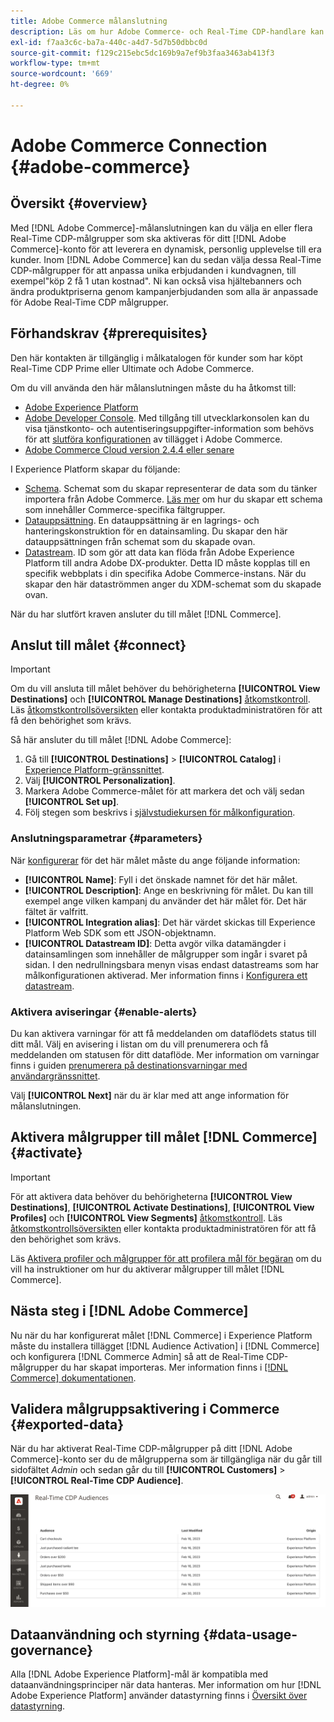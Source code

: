 ```yaml
---
title: Adobe Commerce målanslutning
description: Läs om hur Adobe Commerce- och Real-Time CDP-handlare kan personalisera shoppingupplevelsen genom att leverera relevant webbinnehåll och kampanjer, anpassade till kundgrupper som byggts och hanteras inom Real-Time CDP.
exl-id: f7aa3c6c-ba7a-440c-a4d7-5d7b50dbbc0d
source-git-commit: f129c215ebc5dc169b9a7ef9b3faa3463ab413f3
workflow-type: tm+mt
source-wordcount: '669'
ht-degree: 0%

---
```


# Adobe Commerce Connection {#adobe-commerce}

## Översikt {#overview}

Med [!DNL Adobe Commerce]-målanslutningen kan du välja en eller flera Real-Time CDP-målgrupper som ska aktiveras för ditt [!DNL Adobe Commerce]-konto för att leverera en dynamisk, personlig upplevelse till era kunder. Inom [!DNL Adobe Commerce] kan du sedan välja dessa Real-Time CDP-målgrupper för att anpassa unika erbjudanden i kundvagnen, till exempel&quot;köp 2 få 1 utan kostnad&quot;. Ni kan också visa hjältebanners och ändra produktpriserna genom kampanjerbjudanden som alla är anpassade för Adobe Real-Time CDP målgrupper.

## Förhandskrav {#prerequisites}

Den här kontakten är tillgänglig i målkatalogen för kunder som har köpt Real-Time CDP Prime eller Ultimate och Adobe Commerce.

Om du vill använda den här målanslutningen måste du ha åtkomst till:

- [Adobe Experience Platform](https://experience.adobe.com/)
- [Adobe Developer Console](https://developer.adobe.com/developer-console/docs/guides/getting-started/). Med tillgång till utvecklarkonsolen kan du visa tjänstkonto- och autentiseringsuppgifter-information som behövs för att [slutföra konfigurationen](https://experienceleague.adobe.com/docs/commerce-admin/customers/customers-menu/audience-activation.html?lang=sv-SE#configure-the-extension) av tillägget i Adobe Commerce.
- [Adobe Commerce Cloud version 2.4.4 eller senare](https://business.adobe.com/se/products/magento/magento-commerce.html)

I Experience Platform skapar du följande:

- [Schema](../../../xdm/schema/composition.md). Schemat som du skapar representerar de data som du tänker importera från Adobe Commerce. [Läs mer](https://experienceleague.adobe.com/docs/commerce-merchant-services/data-connection/fundamentals/update-xdm.html?lang=sv-SE) om hur du skapar ett schema som innehåller Commerce-specifika fältgrupper.
- [Datauppsättning](../../../catalog/datasets/user-guide.md#create). En datauppsättning är en lagrings- och hanteringskonstruktion för en datainsamling. Du skapar den här datauppsättningen från schemat som du skapade ovan.
- [Datastream](../../../datastreams/overview.md#create). ID som gör att data kan flöda från Adobe Experience Platform till andra Adobe DX-produkter. Detta ID måste kopplas till en specifik webbplats i din specifika Adobe Commerce-instans. När du skapar den här dataströmmen anger du XDM-schemat som du skapade ovan.

När du har slutfört kraven ansluter du till målet [!DNL Commerce].

## Anslut till målet {#connect}

>[!IMPORTANT]
> 
>Om du vill ansluta till målet behöver du behörigheterna **[!UICONTROL View Destinations]** och **[!UICONTROL Manage Destinations]** [åtkomstkontroll](/help/access-control/home.md#permissions). Läs [åtkomstkontrollsöversikten](/help/access-control/ui/overview.md) eller kontakta produktadministratören för att få den behörighet som krävs.

Så här ansluter du till målet [!DNL Adobe Commerce]:

1. Gå till **[!UICONTROL Destinations]** > **[!UICONTROL Catalog]** i [Experience Platform-gränssnittet](https://experience.adobe.com/platform/).
1. Välj **[!UICONTROL Personalization]**.
1. Markera Adobe Commerce-målet för att markera det och välj sedan **[!UICONTROL Set up]**.
1. Följ stegen som beskrivs i [självstudiekursen för målkonfiguration](../../ui/connect-destination.md).

### Anslutningsparametrar {#parameters}

När [konfigurerar](../../ui/connect-destination.md) för det här målet måste du ange följande information:

- **[!UICONTROL Name]**: Fyll i det önskade namnet för det här målet.
- **[!UICONTROL Description]**: Ange en beskrivning för målet. Du kan till exempel ange vilken kampanj du använder det här målet för. Det här fältet är valfritt.
- **[!UICONTROL Integration alias]**: Det här värdet skickas till Experience Platform Web SDK som ett JSON-objektnamn.
- **[!UICONTROL Datastream ID]**: Detta avgör vilka datamängder i datainsamlingen som innehåller de målgrupper som ingår i svaret på sidan. I den nedrullningsbara menyn visas endast datastreams som har målkonfigurationen aktiverad. Mer information finns i [Konfigurera ett datastream](../../../datastreams/overview.md).

### Aktivera aviseringar {#enable-alerts}

Du kan aktivera varningar för att få meddelanden om dataflödets status till ditt mål. Välj en avisering i listan om du vill prenumerera och få meddelanden om statusen för ditt dataflöde. Mer information om varningar finns i guiden [prenumerera på destinationsvarningar med användargränssnittet](../../ui/alerts.md).

Välj **[!UICONTROL Next]** när du är klar med att ange information för målanslutningen.

## Aktivera målgrupper till målet [!DNL Commerce] {#activate}

>[!IMPORTANT]
> 
>För att aktivera data behöver du behörigheterna **[!UICONTROL View Destinations]**, **[!UICONTROL Activate Destinations]**, **[!UICONTROL View Profiles]** och **[!UICONTROL View Segments]** [åtkomstkontroll](/help/access-control/home.md#permissions). Läs [åtkomstkontrollsöversikten](/help/access-control/ui/overview.md) eller kontakta produktadministratören för att få den behörighet som krävs.

Läs [Aktivera profiler och målgrupper för att profilera mål för begäran](../../ui/activate-edge-personalization-destinations.md) om du vill ha instruktioner om hur du aktiverar målgrupper till målet [!DNL Commerce].

## Nästa steg i [!DNL Adobe Commerce]

Nu när du har konfigurerat målet [!DNL Commerce] i Experience Platform måste du installera tillägget [!DNL Audience Activation] i [!DNL Commerce] och konfigurera [!DNL Commerce Admin] så att de Real-Time CDP-målgrupper du har skapat importeras. Mer information finns i [[!DNL Commerce] dokumentationen](https://experienceleague.adobe.com/docs/commerce-admin/customers/customers-menu/audience-activation.html?lang=sv-SE).

## Validera målgruppsaktivering i Commerce {#exported-data}

När du har aktiverat Real-Time CDP-målgrupper på ditt [!DNL Adobe Commerce]-konto ser du de målgrupperna som är tillgängliga när du går till sidofältet _Admin_ och sedan går du till **[!UICONTROL Customers]** > **[!UICONTROL Real-Time CDP Audience]**.

![Real-Time CDP Audiences Dashboard](../../assets/catalog/personalization/adobe-commerce/audience-library.png)

## Dataanvändning och styrning {#data-usage-governance}

Alla [!DNL Adobe Experience Platform]-mål är kompatibla med dataanvändningsprinciper när data hanteras. Mer information om hur [!DNL Adobe Experience Platform] använder datastyrning finns i [Översikt över datastyrning](/help/data-governance/home.md).
